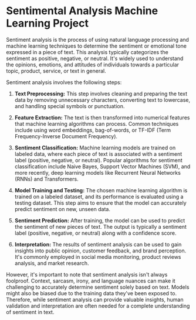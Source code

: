 # Sentimental Analysis Machine Learning Project

Sentiment analysis is the process of using natural language processing and machine learning techniques to determine the sentiment or emotional tone expressed in a piece of text. This analysis typically categorizes the sentiment as positive, negative, or neutral. It's widely used to understand the opinions, emotions, and attitudes of individuals towards a particular topic, product, service, or text in general.

Sentiment analysis involves the following steps:

1. **Text Preprocessing:** This step involves cleaning and preparing the text data by removing unnecessary characters, converting text to lowercase, and handling special symbols or punctuation.

2. **Feature Extraction:** The text is then transformed into numerical features that machine learning algorithms can process. Common techniques include using word embeddings, bag-of-words, or TF-IDF (Term Frequency-Inverse Document Frequency).

3. **Sentiment Classification:** Machine learning models are trained on labeled data, where each piece of text is associated with a sentiment label (positive, negative, or neutral). Popular algorithms for sentiment classification include Naive Bayes, Support Vector Machines (SVM), and more recently, deep learning models like Recurrent Neural Networks (RNNs) and Transformers.

4. **Model Training and Testing:** The chosen machine learning algorithm is trained on a labeled dataset, and its performance is evaluated using a testing dataset. This step aims to ensure that the model can accurately predict sentiment on new, unseen data.

5. **Sentiment Prediction:** After training, the model can be used to predict the sentiment of new pieces of text. The output is typically a sentiment label (positive, negative, or neutral) along with a confidence score.

6. **Interpretation:** The results of sentiment analysis can be used to gain insights into public opinion, customer feedback, and brand perception. It's commonly employed in social media monitoring, product reviews analysis, and market research.

However, it's important to note that sentiment analysis isn't always foolproof. Context, sarcasm, irony, and language nuances can make it challenging to accurately determine sentiment solely based on text. Models might also be biased due to the training data they've been exposed to. Therefore, while sentiment analysis can provide valuable insights, human validation and interpretation are often needed for a complete understanding of sentiment in text.
